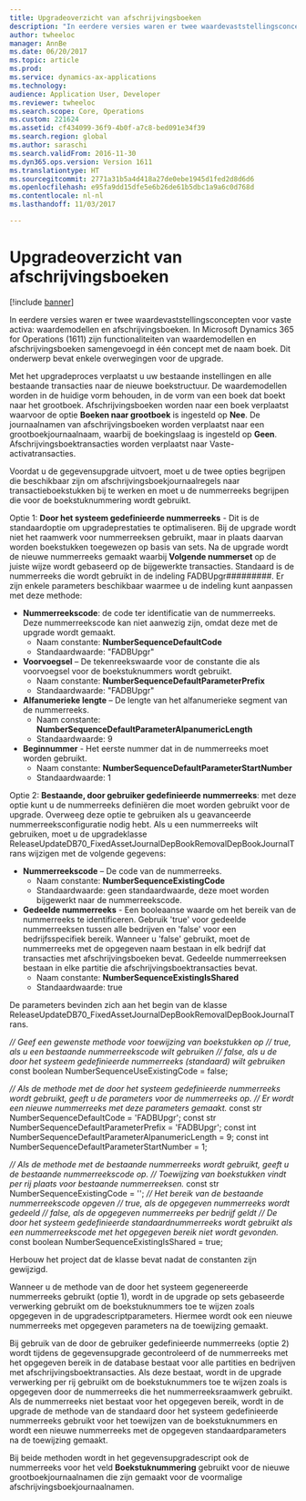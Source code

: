 ```yaml
---
title: Upgradeoverzicht van afschrijvingsboeken
description: "In eerdere versies waren er twee waardevaststellingsconcepten voor vaste activa: waardemodellen en afschrijvingsboeken. In Microsoft Dynamics 365 for Operations (1611) zijn functionaliteiten van waardemodellen en afschrijvingsboeken samengevoegd in één concept met de naam boek. Dit onderwerp bevat enkele overwegingen voor de upgrade."
author: twheeloc
manager: AnnBe
ms.date: 06/20/2017
ms.topic: article
ms.prod: 
ms.service: dynamics-ax-applications
ms.technology: 
audience: Application User, Developer
ms.reviewer: twheeloc
ms.search.scope: Core, Operations
ms.custom: 221624
ms.assetid: cf434099-36f9-4b0f-a7c8-bed091e34f39
ms.search.region: global
ms.author: saraschi
ms.search.validFrom: 2016-11-30
ms.dyn365.ops.version: Version 1611
ms.translationtype: HT
ms.sourcegitcommit: 2771a31b5a4d418a27de0ebe1945d1fed2d8d6d6
ms.openlocfilehash: e95fa9dd15dfe5e6b26de61b5dbc1a9a6c0d768d
ms.contentlocale: nl-nl
ms.lasthandoff: 11/03/2017

---
```


# <a name="depreciation-book-upgrade-overview"></a>Upgradeoverzicht van afschrijvingsboeken

[!include [banner](../includes/banner.md)]

In eerdere versies waren er twee waardevaststellingsconcepten voor vaste activa: waardemodellen en afschrijvingsboeken. In Microsoft Dynamics 365 for Operations (1611) zijn functionaliteiten van waardemodellen en afschrijvingsboeken samengevoegd in één concept met de naam boek. Dit onderwerp bevat enkele overwegingen voor de upgrade. 

Met het upgradeproces verplaatst u uw bestaande instellingen en alle bestaande transacties naar de nieuwe boekstructuur. De waardemodellen worden in de huidige vorm behouden, in de vorm van een boek dat boekt naar het grootboek. Afschrijvingsboeken worden naar een boek verplaatst waarvoor de optie **Boeken naar grootboek** is ingesteld op **Nee**. De journaalnamen van afschrijvingsboeken worden verplaatst naar een grootboekjournaalnaam, waarbij de boekingslaag is ingesteld op **Geen**. Afschrijvingsboektransacties worden verplaatst naar Vaste-activatransacties. 

Voordat u de gegevensupgrade uitvoert, moet u de twee opties begrijpen die beschikbaar zijn om afschrijvingsboekjournaalregels naar transactieboekstukken bij te werken en moet u de nummerreeks begrijpen die voor de boekstuknummering wordt gebruikt. 

Optie 1: **Door het systeem gedefinieerde nummerreeks** - Dit is de standaardoptie om upgradeprestaties te optimaliseren. Bij de upgrade wordt niet het raamwerk voor nummerreeksen gebruikt, maar in plaats daarvan worden boekstukken toegewezen op basis van sets. Na de upgrade wordt de nieuwe nummerreeks gemaakt waarbij **Volgende nummerset** op de juiste wijze wordt gebaseerd op de bijgewerkte transacties. Standaard is de nummerreeks die wordt gebruikt in de indeling FADBUpgr\#\#\#\#\#\#\#\#\#. Er zijn enkele parameters beschikbaar waarmee u de indeling kunt aanpassen met deze methode:

-   **Nummerreekscode**: de code ter identificatie van de nummerreeks. Deze nummerreekscode kan niet aanwezig zijn, omdat deze met de upgrade wordt gemaakt.
    -   Naam constante: **NumberSequenceDefaultCode**
    -   Standaardwaarde: "FADBUpgr"
-   **Voorvoegsel** – De tekenreekswaarde voor de constante die als voorvoegsel voor de boekstuknummers wordt gebruikt.
    -   Naam constante: **NumberSequenceDefaultParameterPrefix**
    -   Standaardwaarde: "FADBUpgr"
-   **Alfanumerieke lengte** – De lengte van het alfanumerieke segment van de nummerreeks.
    -   Naam constante: **NumberSequenceDefaultParameterAlpanumericLength**
    -   Standaardwaarde: 9
-   **Beginnummer** - Het eerste nummer dat in de nummerreeks moet worden gebruikt.
    -   Naam constante: **NumberSequenceDefaultParameterStartNumber**
    -   Standaardwaarde: 1

Optie 2: **Bestaande, door gebruiker gedefinieerde nummerreeks**: met deze optie kunt u de nummerreeks definiëren die moet worden gebruikt voor de upgrade. Overweeg deze optie te gebruiken als u geavanceerde nummerreeksconfiguratie nodig hebt. Als u een nummerreeks wilt gebruiken, moet u de upgradeklasse ReleaseUpdateDB70\_FixedAssetJournalDepBookRemovalDepBookJournalTrans wijzigen met de volgende gegevens:

-   **Nummerreekscode** – De code van de nummerreeks.
    -   Naam constante: **NumberSequenceExistingCode**
    -   Standaardwaarde: geen standaardwaarde, deze moet worden bijgewerkt naar de nummerreekscode.
-   **Gedeelde nummerreeks** - Een booleaanse waarde om het bereik van de nummerreeks te identificeren. Gebruik 'true' voor gedeelde nummerreeksen tussen alle bedrijven en 'false' voor een bedrijfsspecifiek bereik. Wanneer u 'false' gebruikt, moet de nummerreeks met de opgegeven naam bestaan in elk bedrijf dat transacties met afschrijvingsboeken bevat. Gedeelde nummerreeksen bestaan in elke partitie die afschrijvingsboektransacties bevat.
    -   Naam constante: **NumberSequenceExistingIsShared**
    -   Standaardwaarde: true

De parameters bevinden zich aan het begin van de klasse ReleaseUpdateDB70\_FixedAssetJournalDepBookRemovalDepBookJournalTrans. 

*// Geef een gewenste methode voor toewijzing van boekstukken op* 
 *// true, als u een bestaande nummerreekscode wilt gebruiken* 
 *// false, als u de door het systeem gedefinieerde nummerreeks (standaard) wilt gebruiken* const boolean NumberSequenceUseExistingCode = false;  

*// Als de methode met de door het systeem gedefinieerde nummerreeks wordt gebruikt, geeft u de parameters voor de nummerreeks op.*
 *// Er wordt een nieuwe nummerreeks met deze parameters gemaakt.* const str NumberSequenceDefaultCode = 'FADBUpgr'; const str NumberSequenceDefaultParameterPrefix = 'FADBUpgr'; const int NumberSequenceDefaultParameterAlpanumericLength = 9; const int NumberSequenceDefaultParameterStartNumber = 1;   

*// Als de methode met de bestaande nummerreeks wordt gebruikt, geeft u de bestaande nummerreekscode op.* 
 *// Toewijzing van boekstukken vindt per rij plaats voor bestaande nummerreeksen.* const str NumberSequenceExistingCode = ''; *// Het bereik van de bestaande nummerreekscode opgeven* 
 *// true, als de opgegeven nummerreeks wordt gedeeld* 
 *// false, als de opgegeven nummerreeks per bedrijf geldt* 
 *// De door het systeem gedefinieerde standaardnummerreeks wordt gebruikt als een nummerreekscode met het opgegeven bereik niet wordt gevonden.* const boolean NumberSequenceExistingIsShared = true; 

Herbouw het project dat de klasse bevat nadat de constanten zijn gewijzigd. 

Wanneer u de methode van de door het systeem gegenereerde nummerreeks gebruikt (optie 1), wordt in de upgrade op sets gebaseerde verwerking gebruikt om de boekstuknummers toe te wijzen zoals opgegeven in de upgradescriptparameters. Hiermee wordt ook een nieuwe nummerreeks met opgegeven parameters na de toewijzing gemaakt. 

Bij gebruik van de door de gebruiker gedefinieerde nummerreeks (optie 2) wordt tijdens de gegevensupgrade gecontroleerd of de nummerreeks met het opgegeven bereik in de database bestaat voor alle partities en bedrijven met afschrijvingsboektransacties. Als deze bestaat, wordt in de upgrade verwerking per rij gebruikt om de boekstuknummers toe te wijzen zoals is opgegeven door de nummerreeks die het nummerreeksraamwerk gebruikt. Als de nummerreeks niet bestaat voor het opgegeven bereik, wordt in de upgrade de methode van de standaard door het systeem gedefinieerde nummerreeks gebruikt voor het toewijzen van de boekstuknummers en wordt een nieuwe nummerreeks met de opgegeven standaardparameters na de toewijzing gemaakt.

Bij beide methoden wordt in het gegevensupgradescript ook de nummerreeks voor het veld **Boekstuknummering** gebruikt voor de nieuwe grootboekjournaalnamen die zijn gemaakt voor de voormalige afschrijvingsboekjournaalnamen.




